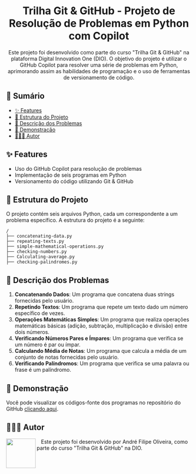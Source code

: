 <h1 align="center">Trilha Git & GitHub - Projeto de Resolução de Problemas em Python com Copilot</h1>

<p align="center">
  Este projeto foi desenvolvido como parte do curso "Trilha Git & GitHub" na plataforma Digital Innovation One (DIO). O objetivo do projeto é utilizar o GitHub Copilot para resolver uma série de problemas em Python, aprimorando assim as habilidades de programação e o uso de ferramentas de versionamento de código.
</p>

## 📎 Sumário

-   [✨ Features](#features)
-   [📂 Estrutura do Projeto](#structure)
-   [📘 Descrição dos Problemas](#problems)
-   [🚀 Demonstração](#demo)
-   [🧑🏾‍💻 Autor](#author)

<h2 id="features">✨ Features</h2>

-   Uso do GitHub Copilot para resolução de problemas
-   Implementação de seis programas em Python
-   Versionamento do código utilizando Git & GitHub

<h2 id="structure">📂 Estrutura do Projeto</h2>

O projeto contém seis arquivos Python, cada um correspondente a um problema específico. A estrutura do projeto é a seguinte:

```
/
├── concatenating-data.py
├── repeating-texts.py
├── simple-mathematical-operations.py
├── checking-numbers.py
├── Calculating-average.py
├── checking-palindromes.py
```

<h2 id="problems">📘 Descrição dos Problemas</h2>

1. **Concatenando Dados**: Um programa que concatena duas strings fornecidas pelo usuário.
2. **Repetindo Textos**: Um programa que repete um texto dado um número específico de vezes.
3. **Operações Matemáticas Simples**: Um programa que realiza operações matemáticas básicas (adição, subtração, multiplicação e divisão) entre dois números.
4. **Verificando Números Pares e Ímpares**: Um programa que verifica se um número é par ou ímpar.
5. **Calculando Média de Notas**: Um programa que calcula a média de um conjunto de notas fornecidas pelo usuário.
6. **Verificando Palíndromos**: Um programa que verifica se uma palavra ou frase é um palíndromo.

<h2 id="demo">🚀 Demonstração</h2>

Você pode visualizar os códigos-fonte dos programas no repositório do GitHub [clicando aqui](codes/).

<h2 id="author">🧑🏾‍💻 Autor</h2>

<p>
    <img align="left" margin="10" width="80" src="https://avatars.githubusercontent.com/u/132412680?v=4"/>
    <p>&nbsp;&nbsp;&nbsp;Este projeto foi desenvolvido por André Filipe Oliveira, como parte do curso "Trilha Git & GitHub" na DIO.</p>
</p>
